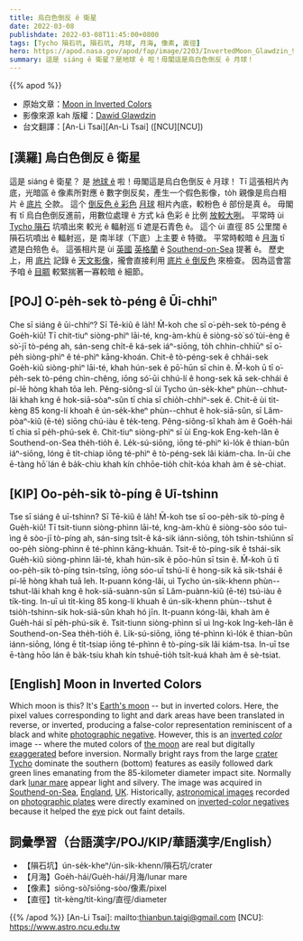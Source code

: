 ```yaml
---
title: 烏白色倒反 ê 衛星
date: 2022-03-08
publishdate: 2022-03-08T11:45:00+0800
tags: [Tycho 隕石坑, 隕石坑, 月球, 月海, 像素, 直徑]
hero: https://apod.nasa.gov/apod/fap/image/2203/InvertedMoon_Glawdzin_960.jpg
summary: 這是 siáng ê 衛星？是地球 ê 啦！毋閣這是烏白色倒反 ê 月球！
---
```


{{% apod %}}

- 原始文章：[Moon in Inverted Colors](https://apod.nasa.gov/apod/ap220308.html)
- 影像來源 kah 版權：[Dawid Glawdzin](mailto:dglawdzin@gmail.com)
- 台文翻譯：[An-Li Tsai][An-Li Tsai] ([NCU][NCU])

## [漢羅] 烏白色倒反 ê 衛星
這是 siáng ê 衛星？
是 [地球 ê][Earth's moon] 啦！毋閣這是烏白色倒反 ê 月球！
Tī 這張相片內底，光暗區 ê 像素所對應 ê 數字倒反矣，產生一个假色影像，to̍h 親像是烏白相片 ê [底片][photographic negative] 仝款。
這个 [倒反色 ê 彩色][inverted *color*] [月球][the moon] 相片內底，較粉色 ê 部份是真 ê。
毋閣有 tī 烏白色倒反進前，用數位處理 ê 方式 kā 色彩 ê 比例 [放較大咧][exaggerated]。
平常時 ùi [Tycho 隕石][crater Tycho] 坑噴出來 較光 ê 輻射巡 tī 遮是石青色 ê。
這个 ùi 直徑 85 公里闊 ê 隕石坑噴出 ê 輻射巡，是 南半球（下底）上主要 ê 特徵。
平常時較暗 ê [月海][lunar mare] tī 遮是白殕色 ê。
這張相片是 ùi [英國][UK] [英格蘭][England] ê [Southend-on-Sea][Southend-on-Sea] 提著 ê。
歷史上，用 [底片][photographic plates] 記錄 ê [天文影像][astronomical images]，攏會直接利用 [底片 ê 倒反色][inverted-color negatives] 來檢查。
因為這會當予咱 ê [目睭][eye] 較緊揣著一寡較暗 ê 細節。


## [POJ] O͘-pe̍h-sek tò-péng ê Ūi-chhiⁿ
Che sī siáng ê ūi-chhiⁿ?
Sī Tē-kiû ê la̍h!
M̄-koh che sī o͘-pe̍h-sek tò-péng ê Goe̍h-kiû!
Tī chit-tiuⁿ siòng-phìⁿ lāi-té, kng-àm-khù ê siòng-sò͘ só͘ tùi-èng ê sò͘-jī tò-péng ah, sán-seng chi̍t-ê ká-sek iáⁿ-siōng, to̍h chhin-chhiūⁿ sī o͘-pe̍h siòng-phìⁿ ê té-phìⁿ kāng-khoán.
Chit-ê tò-péng-sek ê chhái-sek Goe̍h-kiû siòng-phìⁿ lāi-té, khah hún-sek ê pō͘-hūn sī chin ê.
M̄-koh ū tī o͘-pe̍h-sek tò-péng chìn-chêng, iōng só͘-ūi chhú-lí ê hong-sek kā sek-chhái ê pí-lē hòng khah tōa leh.
Pêng-siông-sî ùi Tycho ún-se̍k-kheⁿ phùn--chhut-lâi khah kng ê hok-siā-sòaⁿ-sûn tī chia sī chio̍h-chhiⁿ-sek ê.
Chit-ê ùi ti̍t-kèng 85 kong-lí khoah ê ún-se̍k-kheⁿ phùn--chhut ê hok-siā-sûn, sī Lâm-pòaⁿ-kiû (ē-té) siōng chú-iàu ê te̍k-teng.
Pêng-siông-sî khah àm ê Goe̍h-hái tī chia sī pe̍h-phú-sek ê.
Chit-tiuⁿ siòng-phìⁿ sī ùi Eng-kok Eng-keh-lân ê Southend-on-Sea the̍h-tio̍h ê.
Le̍k-sú-siōng, iōng té-phìⁿ kì-lo̍k ê thian-bûn iáⁿ-siōng, lóng ē ti̍t-chiap iōng té-phìⁿ ê tò-péng-sek lâi kiám-cha.
In-ūi che ē-tàng hō͘ lán ê ba̍k-chiu khah kín chhōe-tio̍h chi̍t-kóa khah àm ê sè-chiat.

## [KIP] Oo-pe̍h-sik tò-píng ê Uī-tshinn
Tse sī siáng ê uī-tshinn?
Sī Tē-kiû ê la̍h!
M̄-koh tse sī oo-pe̍h-sik tò-píng ê Gue̍h-kiû!
Tī tsit-tiunn siòng-phìnn lāi-té, kng-àm-khù ê siòng-sòo sóo tuì-ìng ê sòo-jī tò-píng ah, sán-sing tsi̍t-ê ká-sik iánn-siōng, to̍h tshin-tshiūnn sī oo-pe̍h siòng-phìnn ê té-phìnn kāng-khuán.
Tsit-ê tò-píng-sik ê tshái-sik Gue̍h-kiû siòng-phìnn lāi-té, khah hún-sik ê pōo-hūn sī tsin ê.
M̄-koh ū tī oo-pe̍h-sik tò-píng tsìn-tsîng, iōng sóo-uī tshú-lí ê hong-sik kā sik-tshái ê pí-lē hòng khah tuā leh.
It-puann kóng-lâi, uì Tycho ún-si̍k-khenn phùn--tshut-lâi khah kng ê hok-siā-suànn-sûn sī Lâm-puànn-kiû (ē-té) tsú-iàu ê ti̍k-ting.
In-uī uì ti̍t-kìng 85 kong-lí khuah ê ún-si̍k-khenn phùn--tshut ê tsio̍h-tshinn-sik hok-siā-sûn khah hó jīn.
It-puann kóng-lâi, khah àm ê Gue̍h-hái sī pe̍h-phú-sik ê.
Tsit-tiunn siòng-phìnn sī uì Ing-kok Ing-keh-lân ê Southend-on-Sea the̍h-tio̍h ê.
Li̍k-sú-siōng, iōng té-phìnn kì-lo̍k ê thian-bûn iánn-siōng, lóng ē ti̍t-tsiap iōng té-phìnn ê tò-píng-sik lâi kiám-tsa.
In-uī tse ē-tàng hōo lán ê ba̍k-tsiu khah kín tshuē-tio̍h tsi̍t-kuá khah àm ê sè-tsiat.

## [English] Moon in Inverted Colors
Which moon is this?
It's [Earth's moon][Earth's moon] -- but in inverted colors.
Here, the pixel values corresponding to light and dark areas have been translated in reverse, or inverted, producing a false-color representation reminiscent of a black and white [photographic negative][photographic negative].
However, this is an [inverted *color*][inverted *color*] image -- where the muted colors of [the moon][the moon] are real but digitally [exaggerated][exaggerated] before inversion.
Normally bright rays from the large [crater Tycho][crater Tycho] dominate the southern (bottom) features as easily followed dark green lines emanating from the 85-kilometer diameter impact site.
Normally dark [lunar mare][lunar mare] appear light and silvery.
The image was acquired in [Southend-on-Sea][Southend-on-Sea], [England][England], [UK][UK].
Historically, [astronomical images][astronomical images] recorded on [photographic plates][photographic plates] were directly examined on [inverted-color negatives][inverted-color negatives] because it helped the [eye][eye] pick out faint details.

## 詞彙學習（台語漢字/POJ/KIP/華語漢字/English）
- 【隕石坑】ún-se̍k-kheⁿ/ún-si̍k-khenn/隕石坑/crater
- 【月海】Goe̍h-hái/Gue̍h-hái/月海/lunar mare
- 【像素】siōng-sò͘/siōng-sòo/像素/pixel
- 【直徑】ti̍t-kèng/ti̍t-kìng/直徑/diameter


{{% /apod %}}
[An-Li Tsai]: mailto:thianbun.taigi@gmail.com
[NCU]: https://www.astro.ncu.edu.tw

[copyright]: https://apod.nasa.gov/apod/fap/lib/about_apod.html#srapply

[Earth's moon]:https://moon.nasa.gov/
[photographic negative]:https://en.wikipedia.org/wiki/Negative_(photography)
[inverted *color*]:https://www.quora.com/How-exactly-does-color-inversion-work
[the moon]:https://apod.nasa.gov/apod/ap160201.html
[exaggerated]:https://apod.nasa.gov/apod/ap210831.html
[crater Tycho]:https://en.wikipedia.org/wiki/Tycho_(lunar_crater)
[lunar mare]:https://en.wikipedia.org/wiki/Lunar_mare#/media/File:Moon_names.svg
[Southend-on-Sea]:https://youtu.be/rv_fuDFxhWc
[England]:https://en.wikipedia.org/wiki/England
[UK]:https://en.wikipedia.org/wiki/United_Kingdom
[astronomical images]:https://apod.nasa.gov/apod/ap200426.html
[photographic plates]:https://www.atnf.csiro.au/outreach/education/senior/astrophysics/photometry_photographicastro.html
[inverted-color negatives]:https://i.ytimg.com/vi/8T6cPfb5fXg/maxresdefault.jpg
[eye]:https://www.nei.nih.gov/learn-about-eye-health/healthy-vision/how-eyes-work
